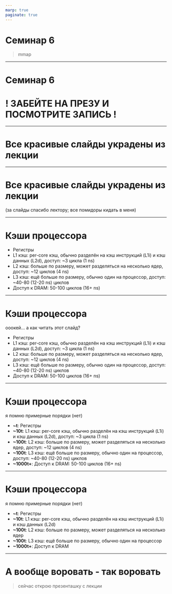 ```yaml
---
marp: true
paginate: true
---
```


<style>
img[alt~="center"] {
  display: block;
  margin: 0 auto;
}
.columns {
  display: grid;
  grid-template-columns: repeat(2, minmax(0, 1fr));
  gap: 1rem;
}
.label {
  font-size: 20px !important;
}
</style>

# Семинар 6
> mmap

---

# Семинар 6

# ! ЗАБЕЙТЕ НА ПРЕЗУ И ПОСМОТРИТЕ ЗАПИСЬ !

---

# Все красивые слайды украдены из лекции

---

# Все красивые слайды украдены из лекции
(за слайды спасибо лектору; все помидоры кидать в меня)

---

# Кэши процессора
* Регистры
* L1 кэш: per-core кэш, обычно разделён на кэш инструкций (L1i) и кэш данных (L2d), доступ: ~3 цикла (1 ns)
* L2 кэш: больше по размеру, может разделяться на несколько ядер, доступ: ~12 циклов (4 ns)
* L3 кэш: ещё больше по размеру, обычно один на процессор, доступ: ~40-80 (12-20 ns) циклов
* Доступ к DRAM: 50-100 циклов (16+ ns)

---

# Кэши процессора

ооокей... а как читать этот слайд?

* Регистры
* L1 кэш: per-core кэш, обычно разделён на кэш инструкций (L1i) и кэш данных (L2d), доступ: ~3 цикла (1 ns)
* L2 кэш: больше по размеру, может разделяться на несколько ядер, доступ: ~12 циклов (4 ns)
* L3 кэш: ещё больше по размеру, обычно один на процессор, доступ: ~40-80 (12-20 ns) циклов
* Доступ к DRAM: 50-100 циклов (16+ ns)

---

# Кэши процессора

я помню примерные порядки (нет)

* **~t**: Регистры
* **~10t**: L1 кэш: per-core кэш, обычно разделён на кэш инструкций (L1i) и кэш данных (L2d), доступ: ~3 цикла (1 ns)
* **~100t**: L2 кэш: больше по размеру, может разделяться на несколько ядер, доступ: ~12 циклов (4 ns)
* **~100t**: L3 кэш: ещё больше по размеру, обычно один на процессор, доступ: ~40-80 (12-20 ns) циклов
* **~1000t+**: Доступ к DRAM: 50-100 циклов (16+ ns)

---

# Кэши процессора

я помню примерные порядки (нет)

* **~t**: Регистры
* **~10t**: L1 кэш: per-core кэш, обычно разделён на кэш инструкций (L1i) и кэш данных (L2d)
* **~100t**: L2 кэш: больше по размеру, может разделяться на несколько ядер
* **~100t**: L3 кэш: ещё больше по размеру, обычно один на процессор
* **~1000t+**: Доступ к DRAM

---

# А вообще воровать - так воровать
> сейчас открою презенташку с лекции